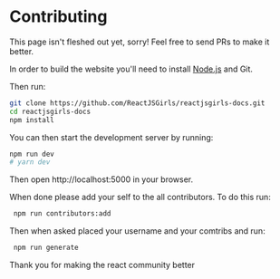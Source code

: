 # Contributing

This page isn't fleshed out yet, sorry! Feel free to send PRs to make it better.

In order to build the website you'll need to install [Node.js](https://nodejs.org/en/) and Git.

Then run:

```sh
git clone https://github.com/ReactJSGirls/reactjsgirls-docs.git
cd reactjsgirls-docs
npm install
```

You can then start the development server by running:

```sh
npm run dev
# yarn dev
```

Then open http://localhost:5000 in your browser.

When done please add your self to the all contributors. To do this run:

```sh
 npm run contributors:add
```

Then when asked placed your username and your comtribs and run:

```sh
 npm run generate
```

Thank you for making the react community better
